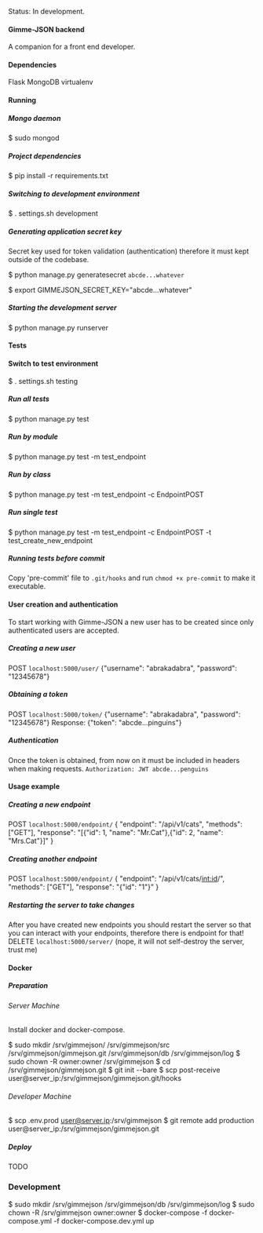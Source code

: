 Status: In development.

#### Gimme-JSON backend
A companion for a front end developer.

#### Dependencies
Flask
MongoDB
virtualenv

#### Running
##### Mongo daemon
$ sudo mongod

##### Project dependencies
$ pip install -r requirements.txt

##### Switching to development environment
$ . settings.sh development

##### Generating application secret key
Secret key used for token validation (authentication) therefore it must kept outside of the codebase.

$ python manage.py generatesecret
`abcde...whatever`

$ export GIMMEJSON_SECRET_KEY="abcde...whatever"

##### Starting the development server
$ python manage.py runserver

#### Tests
#### Switch to test environment
$ . settings.sh testing

##### Run all tests
$ python manage.py test

##### Run by module
$ python manage.py test -m test_endpoint

##### Run by class
$ python manage.py test -m test_endpoint -c EndpointPOST

##### Run single test
$ python manage.py test -m test_endpoint -c EndpointPOST -t test_create_new_endpoint

##### Running tests before commit
Copy 'pre-commit' file to `.git/hooks` and run `chmod +x pre-commit` to make it executable.

#### User creation and authentication
To start working with Gimme-JSON a new user has to be created since only authenticated users are accepted.

##### Creating a new user
POST `localhost:5000/user/`
{"username": "abrakadabra", "password": "12345678"}

##### Obtaining a token
POST `localhost:5000/token/`
{"username": "abrakadabra", "password": "12345678"}
Response: {"token": "abcde...pinguins"}

##### Authentication
Once the token is obtained, from now on it must be included in headers when making requests.
`Authorization: JWT abcde...penguins`

#### Usage example
##### Creating a new endpoint
POST `localhost:5000/endpoint/`
{
    "endpoint": "/api/v1/cats",
    "methods": ["GET"],
    "response": "[{\"id\": 1, \"name\": \"Mr.Cat\"},{\"id\": 2, \"name\": \"Mrs.Cat\"}]"
}

##### Creating another endpoint
POST `localhost:5000/endpoint/`
{
    "endpoint": "/api/v1/cats/<int:id>/",
    "methods": ["GET"],
    "response": "{\"id\": \"1\"}"
}

##### Restarting the server to take changes
After you have created new endpoints you should restart the server so that you can interact with your endpoints,
therefore there is endpoint for that!
DELETE `localhost:5000/server/` (nope, it will not self-destroy the server, trust me)

#### Docker
##### Preparation
###### Server Machine
Install docker and docker-compose.

$ sudo mkdir /srv/gimmejson/ /srv/gimmejson/src /srv/gimmejson/gimmejson.git /srv/gimmejson/db /srv/gimmejson/log
$ sudo chown -R owner:owner /srv/gimmejson
$ cd /srv/gimmejson/gimmejson.git
$ git init --bare
$ scp post-receive user@server_ip:/srv/gimmejson/gimmejson.git/hooks

###### Developer Machine
$ scp .env.prod user@server.ip:/srv/gimmejson
$ git remote add production user@server_ip:/srv/gimmejson/gimmejson.git

##### Deploy
TODO

### Development
$ sudo mkdir /srv/gimmejson /srv/gimmejson/db /srv/gimmejson/log
$ sudo chown -R /srv/gimmejson owner:owner
$ docker-compose -f docker-compose.yml -f docker-compose.dev.yml up
